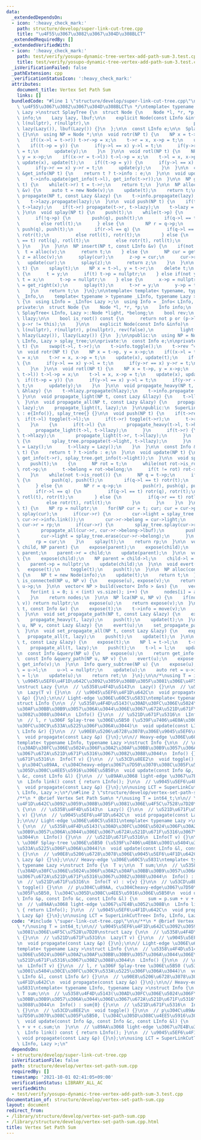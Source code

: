 ```yaml
---
data:
  _extendedDependsOn:
  - icon: ':heavy_check_mark:'
    path: structure/develop/super-link-cut-tree.cpp
    title: "\u4F55\u3067\u3082\u3067\u304D\u308BLCT"
  _extendedRequiredBy: []
  _extendedVerifiedWith:
  - icon: ':heavy_check_mark:'
    path: test/verify/yosupo-dynamic-tree-vertex-add-path-sum-3.test.cpp
    title: test/verify/yosupo-dynamic-tree-vertex-add-path-sum-3.test.cpp
  _isVerificationFailed: false
  _pathExtension: cpp
  _verificationStatusIcon: ':heavy_check_mark:'
  attributes:
    document_title: Vertex Set Path Sum
    links: []
  bundledCode: "#line 1 \"structure/develop/super-link-cut-tree.cpp\"\n/**\n * @brief\
    \ \u4F55\u3067\u3082\u3067\u304D\u308BLCT\n */\ntemplate< typename LInfo, typename\
    \ Lazy >\nstruct SplayTree {\n  struct Node {\n    Node *l, *r, *p;\n    LInfo\
    \ info;\n    Lazy lazy, lbuf;\n\n    explicit Node(const LInfo &info) : info(info),\
    \ l(nullptr), r(nullptr),\n                                       p(nullptr),\
    \ lazy(Lazy()), lbuf(Lazy()) {}\n  };\n\n  const LInfo e;\n\n  SplayTree() : e(LInfo())\
    \ {}\n\n  using NP = Node *;\n\n  void rotr(NP t) {\n    NP x = t->p, y = x->p;\n\
    \    if((x->l = t->r)) t->r->p = x;\n    t->r = x, x->p = t;\n    update(x), update(t);\n\
    \    if((t->p = y)) {\n      if(y->l == x) y->l = t;\n      if(y->r == x) y->r\
    \ = t;\n      update(y);\n    }\n  }\n\n  void rotl(NP t) {\n    NP x = t->p,\
    \ y = x->p;\n    if((x->r = t->l)) t->l->p = x;\n    t->l = x, x->p = t;\n   \
    \ update(x), update(t);\n    if((t->p = y)) {\n      if(y->l == x) y->l = t;\n\
    \      if(y->r == x) y->r = t;\n      update(y);\n    }\n  }\n\n  const LInfo\
    \ &get_info(NP t) {\n    return t ? t->info : e;\n  }\n\n  void update(NP t) {\n\
    \    t->info.update(get_info(t->l), get_info(t->r));\n  }\n\n  NP get_right(NP\
    \ t) {\n    while(t->r) t = t->r;\n    return t;\n  }\n\n  NP alloc(const LInfo\
    \ &v) {\n    auto t = new Node(v);\n    update(t);\n    return t;\n  }\n\n  void\
    \ propagate(NP t, const Lazy &lazy) {\n    t->info.propagate(lazy);\n    t->lbuf.propagate(lazy);\n\
    \    t->lazy.propagate(lazy);\n  }\n\n  void push(NP t) {\n    if(t->l) propagate(t->l,\
    \ t->lazy);\n    if(t->r) propagate(t->r, t->lazy);\n    t->lazy = Lazy();\n \
    \ }\n\n  void splay(NP t) {\n    push(t);\n    while(t->p) {\n      NP q = t->p;\n\
    \      if(!q->p) {\n        push(q), push(t);\n        if(q->l == t) rotr(t);\n\
    \        else rotl(t);\n      } else {\n        NP r = q->p;\n        push(r),\
    \ push(q), push(t);\n        if(r->l == q) {\n          if(q->l == t) rotr(q),\
    \ rotr(t);\n          else rotl(t), rotr(t);\n        } else {\n          if(q->r\
    \ == t) rotl(q), rotl(t);\n          else rotr(t), rotl(t);\n        }\n     \
    \ }\n    }\n  }\n\n  NP insert(NP t, const LInfo &v) {\n    if(not t) {\n    \
    \  t = alloc(v);\n      return t;\n    } else {\n      NP cur = get_right(t),\
    \ z = alloc(v);\n      splay(cur);\n      z->p = cur;\n      cur->r = z;\n   \
    \   update(cur);\n      splay(z);\n      return z;\n    }\n  }\n\n  NP erase(NP\
    \ t) {\n    splay(t);\n    NP x = t->l, y = t->r;\n    delete t;\n    if(not x)\
    \ {\n      t = y;\n      if(t) t->p = nullptr;\n    } else if(not y) {\n     \
    \ t = x;\n      t->p = nullptr;\n    } else {\n      x->p = nullptr;\n      t\
    \ = get_right(x);\n      splay(t);\n      t->r = y;\n      y->p = t;\n      update(t);\n\
    \    }\n    return t;\n  }\n};\n\ntemplate< template< typename, typename > typename\
    \ _Info,\n    template< typename > typename _LInfo, typename Lazy >\nstruct SuperLinkCutTree\
    \ {\n  using LInfo = _LInfo< Lazy >;\n  using Info = _Info< LInfo, Lazy >;\n\n\
    private:\n  struct Node {\n    Node *l, *r, *p;\n    Info info;\n    typename\
    \ SplayTree< LInfo, Lazy >::Node *light, *belong;\n    bool rev;\n    Lazy hlazy,\
    \ llazy;\n\n    bool is_root() const {\n      return not p or (p->l != this and\
    \ p->r != this);\n    }\n\n    explicit Node(const Info &info)\n        : info(info),\
    \ l(nullptr), r(nullptr), p(nullptr), rev(false),\n          light(nullptr), belong(nullptr),\
    \ hlazy(Lazy()), llazy(Lazy()) {}\n  };\n\npublic:\n  using NP = Node *;\n  SplayTree<\
    \ LInfo, Lazy > splay_tree;\n\nprivate:\n  const Info e;\n\nprivate:\n  void toggle(NP\
    \ t) {\n    swap(t->l, t->r);\n    t->info.toggle();\n    t->rev ^= true;\n  }\n\
    \n  void rotr(NP t) {\n    NP x = t->p, y = x->p;\n    if((x->l = t->r)) t->r->p\
    \ = x;\n    t->r = x, x->p = t;\n    update(x), update(t);\n    if((t->p = y))\
    \ {\n      if(y->l == x) y->l = t;\n      if(y->r == x) y->r = t;\n      update(y);\n\
    \    }\n  }\n\n  void rotl(NP t) {\n    NP x = t->p, y = x->p;\n    if((x->r =\
    \ t->l)) t->l->p = x;\n    t->l = x, x->p = t;\n    update(x), update(t);\n  \
    \  if((t->p = y)) {\n      if(y->l == x) y->l = t;\n      if(y->r == x) y->r =\
    \ t;\n      update(y);\n    }\n  }\n\n  void propagate_heavy(NP t, const Lazy\
    \ &hlazy) {\n    t->hlazy.propagate(hlazy);\n    t->info.propagate(hlazy);\n \
    \ }\n\n  void propagate_light(NP t, const Lazy &llazy) {\n    t->llazy.propagate(llazy);\n\
    \  }\n\n  void propagate_all(NP t, const Lazy &lazy) {\n    propagate_heavy(t,\
    \ lazy);\n    propagate_light(t, lazy);\n  }\n\npublic:\n  SuperLinkCutTree()\
    \ : e{Info()}, splay_tree{} {}\n\n  void push(NP t) {\n    if(t->rev) {\n    \
    \  if(t->l) toggle(t->l);\n      if(t->r) toggle(t->r);\n      t->rev = false;\n\
    \    }\n    {\n      if(t->l) {\n        propagate_heavy(t->l, t->hlazy);\n  \
    \      propagate_light(t->l, t->llazy);\n      }\n      if(t->r) {\n        propagate_heavy(t->r,\
    \ t->hlazy);\n        propagate_light(t->r, t->llazy);\n      }\n      if(t->light)\
    \ {\n        splay_tree.propagate(t->light, t->llazy);\n      }\n      t->hlazy\
    \ = Lazy();\n      t->llazy = Lazy();\n    }\n  }\n\n  const Info &get_info(NP\
    \ t) {\n    return t ? t->info : e;\n  }\n\n  void update(NP t) {\n    t->info.update(get_info(t->l),\
    \ get_info(t->r), splay_tree.get_info(t->light));\n  }\n\n  void splay(NP t) {\n\
    \    push(t);\n    {\n      NP rot = t;\n      while(not rot->is_root()) rot =\
    \ rot->p;\n      t->belong = rot->belong;\n      if(t != rot) rot->belong = nullptr;\n\
    \    }\n    while(not t->is_root()) {\n      NP q = t->p;\n      if(q->is_root())\
    \ {\n        push(q), push(t);\n        if(q->l == t) rotr(t);\n        else rotl(t);\n\
    \      } else {\n        NP r = q->p;\n        push(r), push(q), push(t);\n  \
    \      if(r->l == q) {\n          if(q->l == t) rotr(q), rotr(t);\n          else\
    \ rotl(t), rotr(t);\n        } else {\n          if(q->r == t) rotl(q), rotl(t);\n\
    \          else rotr(t), rotl(t);\n        }\n      }\n    }\n  }\n\n  NP expose(NP\
    \ t) {\n    NP rp = nullptr;\n    for(NP cur = t; cur; cur = cur->p) {\n     \
    \ splay(cur);\n      if(cur->r) {\n        cur->light = splay_tree.insert(cur->light,\
    \ cur->r->info.link());\n        cur->r->belong = cur->light;\n      }\n     \
    \ cur->r = rp;\n      if(cur->r) {\n        splay_tree.splay(cur->r->belong);\n\
    \        propagate_all(cur->r, cur->r->belong->lbuf);\n        push(cur->r);\n\
    \        cur->light = splay_tree.erase(cur->r->belong);\n      }\n      update(cur);\n\
    \      rp = cur;\n    }\n    splay(t);\n    return rp;\n  }\n\n  void link(NP\
    \ child, NP parent) {\n    expose(parent);\n    expose(child);\n    child->p =\
    \ parent;\n    parent->r = child;\n    update(parent);\n  }\n\n  void cut(NP child)\
    \ {\n    expose(child);\n    NP parent = child->l;\n    child->l = nullptr;\n\
    \    parent->p = nullptr;\n    update(child);\n  }\n\n  void evert(NP t) {\n \
    \   expose(t);\n    toggle(t);\n    push(t);\n  }\n\n  NP alloc(const Info &info)\
    \ {\n    NP t = new Node(info);\n    update(t);\n    return t;\n  }\n\n  bool\
    \ is_connected(NP u, NP v) {\n    expose(u), expose(v);\n    return u == v or\
    \ u->p;\n  }\n\n  vector< NP > build(vector< Info > &vs) {\n    vector< NP > nodes(vs.size());\n\
    \    for(int i = 0; i < (int) vs.size(); i++) {\n      nodes[i] = alloc(vs[i]);\n\
    \    }\n    return nodes;\n  }\n\n  NP lca(NP u, NP v) {\n    if(not is_connected(u,\
    \ v)) return nullptr;\n    expose(u);\n    return expose(v);\n  }\n\n  void set_key(NP\
    \ t, const Info &v) {\n    expose(t);\n    t->info = move(v);\n    update(t);\n\
    \  }\n\n  void set_propagate_path(NP t, const Lazy &lazy) {\n    expose(t);\n\
    \    propagate_heavy(t, lazy);\n    push(t);\n    update(t);\n  }\n\n  void set_propagate_path(NP\
    \ u, NP v, const Lazy &lazy) {\n    evert(u);\n    set_propagate_path(v, lazy);\n\
    \  }\n\n  void set_propagate_all(NP t, const Lazy &lazy) {\n    expose(t);\n \
    \   propagate_all(t, lazy);\n    push(t);\n    update(t);\n  }\n\n  void set_propagate_subtree(NP\
    \ t, const Lazy &lazy) {\n    expose(t);\n    NP l = t->l;\n    t->l = nullptr;\n\
    \    propagate_all(t, lazy);\n    push(t);\n    t->l = l;\n    update(t);\n  }\n\
    \n  const Info &query(NP u) {\n    expose(u);\n    return get_info(u);\n  }\n\n\
    \  const Info &query_path(NP u, NP v) {\n    evert(u);\n    expose(v);\n    return\
    \ get_info(v);\n  }\n\n  Info query_subtree(NP u) {\n    expose(u);\n    NP l\
    \ = u->l;\n    u->l = nullptr;\n    update(u);\n    auto ret = u->info;\n    u->l\
    \ = l;\n    update(u);\n    return ret;\n  }\n};\n\n/*\nusing T = int64_t;\n//\
    \ \u9045\u5EF6\u4F1D\u642C\u3092\u3059\u308B\u305F\u3081\u306E\u4F5C\u7528\u7D20\
    \nstruct Lazy {\n\n  // \u5358\u4F4D\u5143\n  Lazy() {}\n\n  // \u521D\u671F\u5316\
    \n  Lazy(T v) {}\n\n  // \u9045\u5EF6\u4F1D\u642C\n  void propagate(const Lazy\
    \ &p) {}\n};\n\n// Light-edge \u306E\u60C5\u5831\ntemplate< typename Lazy >\n\
    struct LInfo {\n\n  // \u5358\u4F4D\u5143(\u30AD\u30FC\u306E\u5024\u306F\u30A2\
    \u30AF\u30BB\u30B9\u3057\u306A\u3044\u306E\u3067\u672A\u521D\u671F\u5316\u3067\
    \u3082\u3088\u3044\n  LInfo() {}\n\n  // \u521D\u671F\u5316\n  LInfo(T v) {}\n\
    \n  // l, r \u306F Splay-tree \u306E\u5B50 (\u539F\u7406\u4E0A\u3001\u5404\u30CE\
    \u30FC\u30C9\u533A\u5225\u306F\u306A\u3044)\n  void update(const LInfo &l, const\
    \ LInfo &r) {}\n\n  // \u90E8\u5206\u6728\u3078\u306E\u9045\u5EF6\u4F1D\u642C\n\
    \  void propagate(const Lazy &p) {}\n};\n\n// Heavy-edge \u306E\u60C5\u5831\n\
    template< typename LInfo, typename Lazy >\nstruct Info {\n\n  // \u5358\u4F4D\u5143\
    (\u30AD\u30FC\u306E\u5024\u306F\u30A2\u30AF\u30BB\u30B9\u3057\u306A\u3044\u306E\
    \u3067\u672A\u521D\u671F\u5316\u3067\u3082\u3088\u3044\n  Info() {}\n\n  // \u521D\
    \u671F\u5316\n  Info(T v) {}\n\n  // \u53CD\u8EE2\n  void toggle() {}\n\n  //\
    \ p\u304C\u89AA, c\u304Cheavy-edge\u3067\u7D50\u3070\u308C\u305F\u5B50, l\u304C\
    \u305D\u308C\u4EE5\u5916\u306E\u5B50\n  void update(const Info &p, const Info\
    \ &c, const LInfo &l) {}\n\n  // \u89AA\u3068 light-edge \u3067\u7E4B\u3052\u308B\
    \n  LInfo link() const { return LInfo(); }\n\n  // \u9045\u5EF6\u4F1D\u642C\n\
    \  void propagate(const Lazy &p) {}\n};\n\nusing LCT = SuperLinkCutTree< Info,\
    \ LInfo, Lazy >;\n*/\n#line 2 \"structure/develop/vertex-set-path-sum.cpp\"\n\n\
    /**\n * @brief Vertex Set Path Sum\n */\nusing T = int64_t;\n\n// \u9045\u5EF6\
    \u4F1D\u642C\u3092\u3059\u308B\u305F\u3081\u306E\u4F5C\u7528\u7D20\nstruct Lazy\
    \ {\n\n  // \u5358\u4F4D\u5143\n  Lazy() {}\n\n  // \u521D\u671F\u5316\n  Lazy(T\
    \ v) {}\n\n  // \u9045\u5EF6\u4F1D\u642C\n  void propagate(const Lazy &p) {}\n\
    };\n\n// Light-edge \u306E\u60C5\u5831\ntemplate< typename Lazy >\nstruct LInfo\
    \ {\n\n  // \u5358\u4F4D\u5143(\u30AD\u30FC\u306E\u5024\u306F\u30A2\u30AF\u30BB\
    \u30B9\u3057\u306A\u3044\u306E\u3067\u672A\u521D\u671F\u5316\u3067\u3082\u3088\
    \u3044\n  LInfo() {}\n\n  // \u521D\u671F\u5316\n  LInfo(T v) {}\n\n  // l, r\
    \ \u306F Splay-tree \u306E\u5B50 (\u539F\u7406\u4E0A\u3001\u5404\u30CE\u30FC\u30C9\
    \u533A\u5225\u306F\u306A\u3044)\n  void update(const LInfo &l, const LInfo &r)\
    \ {}\n\n  // \u90E8\u5206\u6728\u3078\u306E\u9045\u5EF6\u4F1D\u642C\n  void propagate(const\
    \ Lazy &p) {}\n};\n\n// Heavy-edge \u306E\u60C5\u5831\ntemplate< typename LInfo,\
    \ typename Lazy >\nstruct Info {\n  T v;\n\n  T sum;\n\n  // \u5358\u4F4D\u5143\
    (\u30AD\u30FC\u306E\u5024\u306F\u30A2\u30AF\u30BB\u30B9\u3057\u306A\u3044\u306E\
    \u3067\u672A\u521D\u671F\u5316\u3067\u3082\u3088\u3044\n  Info() : sum{0} {}\n\
    \n  // \u521D\u671F\u5316\n  Info(T v) : v{v} {}\n\n  // \u53CD\u8EE2\n  void\
    \ toggle() {}\n\n  // p\u304C\u89AA, c\u304Cheavy-edge\u3067\u7D50\u3070\u308C\
    \u305F\u5B50, l\u304C\u305D\u308C\u4EE5\u5916\u306E\u5B50\n  void update(const\
    \ Info &p, const Info &c, const LInfo &l) {\n    sum = p.sum + v + c.sum;\n  }\n\
    \n  // \u89AA\u3068 light-edge \u3067\u7E4B\u3052\u308B\n  LInfo link() const\
    \ { return LInfo(); }\n\n  // \u9045\u5EF6\u4F1D\u642C\n  void propagate(const\
    \ Lazy &p) {}\n};\n\nusing LCT = SuperLinkCutTree< Info, LInfo, Lazy >;\n"
  code: "#include \"super-link-cut-tree.cpp\"\n\n/**\n * @brief Vertex Set Path Sum\n\
    \ */\nusing T = int64_t;\n\n// \u9045\u5EF6\u4F1D\u642C\u3092\u3059\u308B\u305F\
    \u3081\u306E\u4F5C\u7528\u7D20\nstruct Lazy {\n\n  // \u5358\u4F4D\u5143\n  Lazy()\
    \ {}\n\n  // \u521D\u671F\u5316\n  Lazy(T v) {}\n\n  // \u9045\u5EF6\u4F1D\u642C\
    \n  void propagate(const Lazy &p) {}\n};\n\n// Light-edge \u306E\u60C5\u5831\n\
    template< typename Lazy >\nstruct LInfo {\n\n  // \u5358\u4F4D\u5143(\u30AD\u30FC\
    \u306E\u5024\u306F\u30A2\u30AF\u30BB\u30B9\u3057\u306A\u3044\u306E\u3067\u672A\
    \u521D\u671F\u5316\u3067\u3082\u3088\u3044\n  LInfo() {}\n\n  // \u521D\u671F\u5316\
    \n  LInfo(T v) {}\n\n  // l, r \u306F Splay-tree \u306E\u5B50 (\u539F\u7406\u4E0A\
    \u3001\u5404\u30CE\u30FC\u30C9\u533A\u5225\u306F\u306A\u3044)\n  void update(const\
    \ LInfo &l, const LInfo &r) {}\n\n  // \u90E8\u5206\u6728\u3078\u306E\u9045\u5EF6\
    \u4F1D\u642C\n  void propagate(const Lazy &p) {}\n};\n\n// Heavy-edge \u306E\u60C5\
    \u5831\ntemplate< typename LInfo, typename Lazy >\nstruct Info {\n  T v;\n\n \
    \ T sum;\n\n  // \u5358\u4F4D\u5143(\u30AD\u30FC\u306E\u5024\u306F\u30A2\u30AF\
    \u30BB\u30B9\u3057\u306A\u3044\u306E\u3067\u672A\u521D\u671F\u5316\u3067\u3082\
    \u3088\u3044\n  Info() : sum{0} {}\n\n  // \u521D\u671F\u5316\n  Info(T v) : v{v}\
    \ {}\n\n  // \u53CD\u8EE2\n  void toggle() {}\n\n  // p\u304C\u89AA, c\u304Cheavy-edge\u3067\
    \u7D50\u3070\u308C\u305F\u5B50, l\u304C\u305D\u308C\u4EE5\u5916\u306E\u5B50\n\
    \  void update(const Info &p, const Info &c, const LInfo &l) {\n    sum = p.sum\
    \ + v + c.sum;\n  }\n\n  // \u89AA\u3068 light-edge \u3067\u7E4B\u3052\u308B\n\
    \  LInfo link() const { return LInfo(); }\n\n  // \u9045\u5EF6\u4F1D\u642C\n \
    \ void propagate(const Lazy &p) {}\n};\n\nusing LCT = SuperLinkCutTree< Info,\
    \ LInfo, Lazy >;\n"
  dependsOn:
  - structure/develop/super-link-cut-tree.cpp
  isVerificationFile: false
  path: structure/develop/vertex-set-path-sum.cpp
  requiredBy: []
  timestamp: '2021-10-01 02:41:05+09:00'
  verificationStatus: LIBRARY_ALL_AC
  verifiedWith:
  - test/verify/yosupo-dynamic-tree-vertex-add-path-sum-3.test.cpp
documentation_of: structure/develop/vertex-set-path-sum.cpp
layout: document
redirect_from:
- /library/structure/develop/vertex-set-path-sum.cpp
- /library/structure/develop/vertex-set-path-sum.cpp.html
title: Vertex Set Path Sum
---
```

